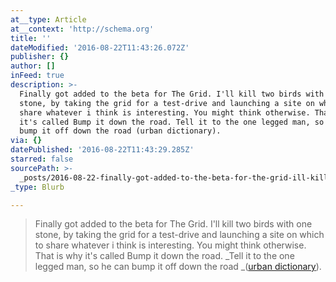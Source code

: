 ```yaml
---
at__type: Article
at__context: 'http://schema.org'
title: ''
dateModified: '2016-08-22T11:43:26.072Z'
publisher: {}
author: []
inFeed: true
description: >-
  Finally got added to the beta for The Grid. I'll kill two birds with one
  stone, by taking the grid for a test-drive and launching a site on which to
  share whatever i think is interesting. You might think otherwise. That is why
  it's called Bump it down the road. Tell it to the one legged man, so he can
  bump it off down the road (urban dictionary).
via: {}
datePublished: '2016-08-22T11:43:29.285Z'
starred: false
sourcePath: >-
  _posts/2016-08-22-finally-got-added-to-the-beta-for-the-grid-ill-kill-two-bi.md
_type: Blurb

---
```

> Finally got added to the beta for The Grid. I'll kill two birds with one stone, by taking the grid for a test-drive and launching a site on which to share whatever i think is interesting. You might think otherwise. That is why it's called Bump it down the road. _Tell it to the one legged man, so he can bump it off down the road _([urban dictionary][0]).



[0]: http://www.urbandictionary.com/define.php?term=tell%20it%20to%20the%20one-legged%20man%2C%20so%20he%20can%20bump%20it%20down%20the%20road! "Urban dictionary"